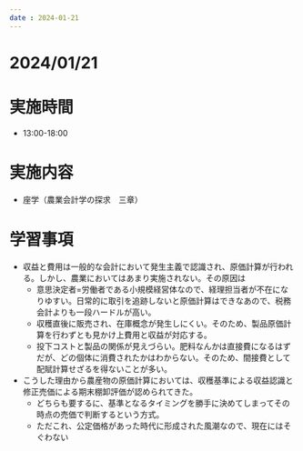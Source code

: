 ```yaml
---
date : 2024-01-21
---
```


# 2024/01/21

# 実施時間
- 13:00-18:00

# 実施内容
- 座学（農業会計学の探求　三章）

# 学習事項
- 収益と費用は一般的な会計において発生主義で認識され、原価計算が行われる。しかし、農業においてはあまり実施されない。その原因は
    - 意思決定者=労働者である小規模経営体なので、経理担当者が不在になりゆすい。日常的に取引を追跡しないと原価計算はできなあので、税務会計よりも一段ハードルが高い。
    - 収穫直後に販売され、在庫概念が発生しにくい。そのため、製品原価計算を行わずとも見かけ上費用と収益が対応する。
    - 投下コストと製品の関係が見えづらい。肥料なんかは直接費になるはずだが、どの個体に消費されたかはわからない。そのため、間接費として配賦計算せざるを得ないことが多い。
- こうした理由から農産物の原価計算においては、収穫基準による収益認識と修正売価による期末棚卸評価が認められてきた。
    - どちらも要するに、基準となるタイミングを勝手に決めてしまってその時点の売価で判断するという方式。
    - ただこれ、公定価格があった時代に形成された風潮なので、現在にはそぐわない